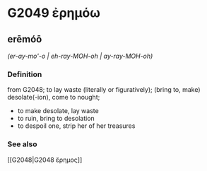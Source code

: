 # G2049 ἐρημόω

## erēmóō

_(er-ay-mo'-o | eh-ray-MOH-oh | ay-ray-MOH-oh)_

### Definition

from G2048; to lay waste (literally or figuratively); (bring to, make) desolate(-ion), come to nought; 

- to make desolate, lay waste
- to ruin, bring to desolation
- to despoil one, strip her of her treasures

### See also

[[G2048|G2048 ἔρημος]]
